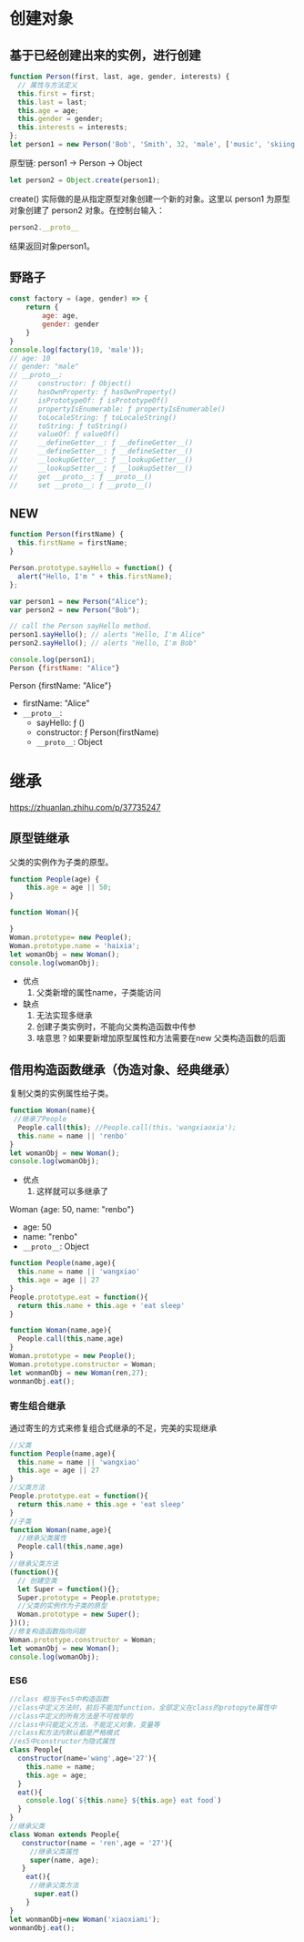 # 创建对象


## 基于已经创建出来的实例，进行创建
```javascript
function Person(first, last, age, gender, interests) {
  // 属性与方法定义
  this.first = first;
  this.last = last;
  this.age = age;
  this.gender = gender;
  this.interests = interests;
};
let person1 = new Person('Bob', 'Smith', 32, 'male', ['music', 'skiing']);
```
原型链: person1 -> Person -> Object
```javascript
let person2 = Object.create(person1);
```
create() 实际做的是从指定原型对象创建一个新的对象。这里以 person1 为原型对象创建了 person2 对象。在控制台输入：
```javascript
person2.__proto__
```
结果返回对象person1。

## 野路子
```javascript
const factory = (age, gender) => {
    return {
        age: age,
        gender: gender
    }
}
console.log(factory(10, 'male'));
// age: 10
// gender: "male"
// __proto__:
//     constructor: ƒ Object()
//     hasOwnProperty: ƒ hasOwnProperty()
//     isPrototypeOf: ƒ isPrototypeOf()
//     propertyIsEnumerable: ƒ propertyIsEnumerable()
//     toLocaleString: ƒ toLocaleString()
//     toString: ƒ toString()
//     valueOf: ƒ valueOf()
//     __defineGetter__: ƒ __defineGetter__()
//     __defineSetter__: ƒ __defineSetter__()
//     __lookupGetter__: ƒ __lookupGetter__()
//     __lookupSetter__: ƒ __lookupSetter__()
//     get __proto__: ƒ __proto__()
//     set __proto__: ƒ __proto__()
```

## NEW
```javascript
function Person(firstName) {
  this.firstName = firstName;
}

Person.prototype.sayHello = function() {
  alert("Hello, I'm " + this.firstName);
};

var person1 = new Person("Alice");
var person2 = new Person("Bob");

// call the Person sayHello method.
person1.sayHello(); // alerts "Hello, I'm Alice"
person2.sayHello(); // alerts "Hello, I'm Bob"

console.log(person1);
Person {firstName: "Alice"}
```

Person {firstName: "Alice"}

- firstName: "Alice"
- `__proto__`:
    - sayHello: ƒ ()
    - constructor: ƒ Person(firstName)
    - `__proto__`: Object











# 继承
https://zhuanlan.zhihu.com/p/37735247

## 原型链继承
父类的实例作为子类的原型。
```javascript
function People(age) {
    this.age = age || 50;
}

function Woman(){ 

}
Woman.prototype= new People();
Woman.prototype.name = 'haixia';
let womanObj = new Woman();
console.log(womanObj);
```
- 优点
    1. 父类新增的属性name，子类能访问
- 缺点
    1. 无法实现多继承
    2. 创建子类实例时，不能向父类构造函数中传参
    3. 啥意思？如果要新增加原型属性和方法需要在new 父类构造函数的后面

## 借用构造函数继承（伪造对象、经典继承）
复制父类的实例属性给子类。
```javascript
function Woman(name){
 //继承了People
  People.call(this); //People.call(this，'wangxiaoxia'); 
  this.name = name || 'renbo'
}
let womanObj = new Woman();
console.log(womanObj);
```

- 优点
    1. 这样就可以多继承了

Woman {age: 50, name: "renbo"}
- age: 50
- name: "renbo"
- `__proto__`: Object

```javascript
function People(name,age){
  this.name = name || 'wangxiao'
  this.age = age || 27
}
People.prototype.eat = function(){
  return this.name + this.age + 'eat sleep'
}

function Woman(name,age){
  People.call(this,name,age)
}
Woman.prototype = new People();
Woman.prototype.constructor = Woman;
let wonmanObj = new Woman(ren,27);
wonmanObj.eat(); 
```

### 寄生组合继承
通过寄生的方式来修复组合式继承的不足，完美的实现继承
```javascript
//父类
function People(name,age){
  this.name = name || 'wangxiao'
  this.age = age || 27
}
//父类方法
People.prototype.eat = function(){
  return this.name + this.age + 'eat sleep'
}
//子类
function Woman(name,age){
  //继承父类属性
  People.call(this,name,age)
}
//继承父类方法
(function(){
  // 创建空类
  let Super = function(){};
  Super.prototype = People.prototype;
  //父类的实例作为子类的原型
  Woman.prototype = new Super();
})();
//修复构造函数指向问题
Woman.prototype.constructor = Woman;
let womanObj = new Woman();
console.log(womanObj);
```

### ES6
```javascript
//class 相当于es5中构造函数
//class中定义方法时，前后不能加function，全部定义在class的protopyte属性中
//class中定义的所有方法是不可枚举的
//class中只能定义方法，不能定义对象，变量等
//class和方法内默认都是严格模式
//es5中constructor为隐式属性
class People{
  constructor(name='wang',age='27'){
    this.name = name;
    this.age = age;
  }
  eat(){
    console.log(`${this.name} ${this.age} eat food`)
  }
}
//继承父类
class Woman extends People{ 
   constructor(name = 'ren',age = '27'){ 
     //继承父类属性
     super(name, age); 
   } 
    eat(){ 
     //继承父类方法
      super.eat() 
    } 
} 
let wonmanObj=new Woman('xiaoxiami'); 
wonmanObj.eat();
```
